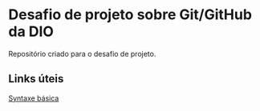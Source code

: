 # Desafio de projeto sobre Git/GitHub da DIO
Repositório criado para o desafio de projeto.

## Links úteis
[Syntaxe básica](https://www.markdownguide.org/basic-syntax/)
